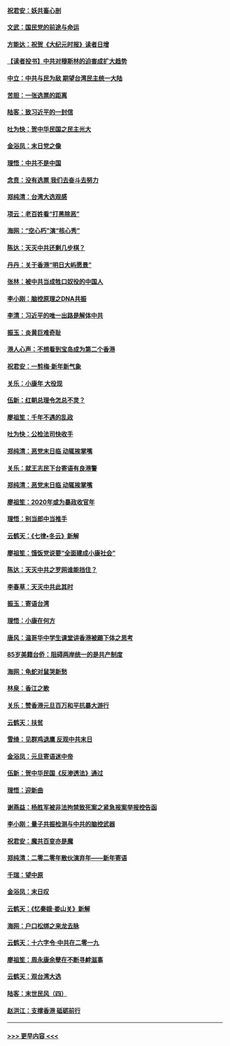 #### [祝君安：妖共畜心剖](../pages/nsc993/n11794273.md?t=01160802) 
#### [文武：国民党的前途与命运](../pages/nsc993/n11794198.md?t=01160802) 
#### [方能达：祝贺《大纪元时报》读者日增](../pages/nsc993/n11793807.md?t=01160802) 
#### [【读者投书】中共对穆斯林的迫害成扩大趋势](../pages/nsc993/n11791371.md?t=01160802) 
#### [中立：中共与民为敌 期望台湾民主统一大陆](../pages/nsc993/n11790392.md?t=01160802) 
#### [苦胆：一张选票的距离](../pages/nsc993/n11788914.md?t=01160802) 
#### [陆客：致习近平的一封信](../pages/nsc993/n11788867.md?t=01160802) 
#### [吐为快：贺中华民国之民主光大](../pages/nsc993/n11788618.md?t=01160802) 
#### [金浴凤：末日党之像](../pages/nsc993/n11787475.md?t=01160802) 
#### [理悟：中共不是中国](../pages/nsc993/n11787463.md?t=01160802) 
#### [念贲：没有选票  我们去奋斗去努力](../pages/nsc993/n11787398.md?t=01160802) 
#### [郑纯清：台湾大选观感](../pages/nsc993/n11786210.md?t=01160802) 
#### [项云：老百姓看“打黑除恶”](../pages/nsc993/n11785398.md?t=01160802) 
#### [海网：“空心朽”演“核心秀”](../pages/nsc993/n11783874.md?t=01160802) 
#### [陈达：天灭中共还剩几步棋？](../pages/nsc993/n11783719.md?t=01160802) 
#### [丹丹：关于香港“明日大屿愿景”](../pages/nsc993/n11783273.md?t=01160802) 
#### [张林：被中共当成牲口奴役的中国人](../pages/nsc993/n11782397.md?t=01160802) 
#### [李小刚：脑控原理之DNA共振](../pages/nsc993/n11780962.md?t=01160802) 
#### [李清：习近平的唯一出路是解体中共](../pages/nsc993/n11780866.md?t=01160802) 
#### [振玉：炎黄巨难奇耻](../pages/nsc993/n11779632.md?t=01160802) 
#### [港人心声：不想看到宝岛成为第二个香港](../pages/nsc993/n11778817.md?t=01160802) 
#### [祝君安：一剪梅‧新年新气象](../pages/nsc993/n11776340.md?t=01160802) 
#### [关乐：小康年 大役现](../pages/nsc993/n11774213.md?t=01160802) 
#### [伍新：红朝总理令怎总不灵？](../pages/nsc993/n11770813.md?t=01160802) 
#### [廖祖笙：千年不遇的乱政](../pages/nsc993/n11770373.md?t=01160802) 
#### [吐为快：公检法司快收手](../pages/nsc993/n11770359.md?t=01160802) 
#### [郑纯清：恶党末日临 动辄挨掌嘴](../pages/nsc993/n11769912.md?t=01160802) 
#### [关乐：就王志民下台寄语有良港警](../pages/nsc993/n11769903.md?t=01160802) 
#### [郑纯清：恶党末日临 动辄挨掌嘴](../pages/nsc993/n11769356.md?t=01160802) 
#### [廖祖笙：2020年或为暴政收官年](../pages/nsc993/n11768216.md?t=01160802) 
#### [理悟：别当郎中当推手](../pages/nsc993/n11768243.md?t=01160802) 
#### [云鹤天：《七律▪冬云》新解](../pages/nsc993/n11768204.md?t=01160802) 
#### [廖祖笙：饿饭党说要“全面建成小康社会”](../pages/nsc993/n11767482.md?t=01160802) 
#### [陈达：天灭中共之罗网谁能挡住？](../pages/nsc993/n11767465.md?t=01160802) 
#### [李春草：天灭中共此其时](../pages/nsc993/n11767452.md?t=01160802) 
#### [振玉：寄语台湾](../pages/nsc993/n11767432.md?t=01160802) 
#### [理悟：小康在何方](../pages/nsc993/n11767394.md?t=01160802) 
#### [唐风：温哥华中学生课堂讲香港被踢下体之思考](../pages/nsc993/n11766848.md?t=01160802) 
#### [85岁美籍台侨：阻碍两岸统一的是共产制度](../pages/nsc993/n11765043.md?t=01160802) 
#### [海网：龟蛇对鼠哭新愁](../pages/nsc993/n11764895.md?t=01160802) 
#### [林泉：香江之歌](../pages/nsc993/n11764415.md?t=01160802) 
#### [关乐：赞香港元旦百万和平抗暴大游行](../pages/nsc993/n11764382.md?t=01160802) 
#### [云鹤天：扶贫](../pages/nsc993/n11764245.md?t=01160802) 
#### [雪绮：见群鸡退鹰  反观中共末日](../pages/nsc993/n11762112.md?t=01160802) 
#### [金浴凤：元旦寄语迷中帝](../pages/nsc993/n11761788.md?t=01160802) 
#### [伍新：贺中华民国《反渗透法》通过](../pages/nsc993/n11761994.md?t=01160802) 
#### [理悟：迎新曲](../pages/nsc993/n11761152.md?t=01160802) 
#### [谢燕益：杨胜军被非法拘禁致死案之紧急报案举报控告函](../pages/nsc993/n11756134.md?t=01160802) 
#### [李小刚：量子共振检测与中共的脑控武器](../pages/nsc993/n11754518.md?t=01160802) 
#### [祝君安：魔共百变亦是魔](../pages/nsc993/n11754469.md?t=01160802) 
#### [郑纯清：二零二零年散伙演弃年——新年寄语](../pages/nsc993/n11754195.md?t=01160802) 
#### [千瑞：望中原](../pages/nsc993/n11754159.md?t=01160802) 
#### [金浴凤：末日叹](../pages/nsc993/n11752359.md?t=01160802) 
#### [云鹤天：《忆秦娥‧娄山关》新解](../pages/nsc993/n11752348.md?t=01160802) 
#### [海网：户口松绑之来龙去脉](../pages/nsc993/n11752328.md?t=01160802) 
#### [云鹤天：十六字令‧中共在二零一九](../pages/nsc993/n11752305.md?t=01160802) 
#### [廖祖笙：周永康余孽在不断寻衅滋事](../pages/nsc993/n11751013.md?t=01160802) 
#### [云鹤天：观台湾大选](../pages/nsc993/n11751007.md?t=01160802) 
#### [陆客：末世民风（四）](../pages/nsc993/n11749203.md?t=01160802) 
#### [赵洪江：支撑香港 砥砺前行](../pages/nsc993/n11748482.md?t=01160802) 

----
#### [ >>> 更早内容 <<< ](../indexes/nsc993-earlier.md)
